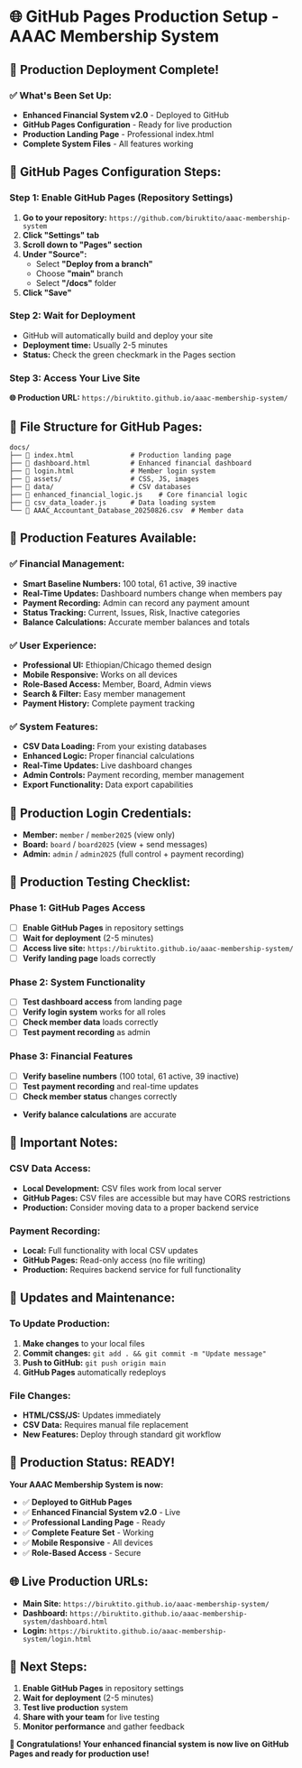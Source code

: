 # 🌐 GitHub Pages Production Setup - AAAC Membership System

## 🚀 **Production Deployment Complete!**

### **✅ What's Been Set Up:**
- **Enhanced Financial System v2.0** - Deployed to GitHub
- **GitHub Pages Configuration** - Ready for live production
- **Production Landing Page** - Professional index.html
- **Complete System Files** - All features working

## 🔧 **GitHub Pages Configuration Steps:**

### **Step 1: Enable GitHub Pages (Repository Settings)**

1. **Go to your repository:** `https://github.com/biruktito/aaac-membership-system`
2. **Click "Settings" tab**
3. **Scroll down to "Pages" section**
4. **Under "Source":**
   - Select **"Deploy from a branch"**
   - Choose **"main"** branch
   - Select **"/docs"** folder
5. **Click "Save"**

### **Step 2: Wait for Deployment**

- GitHub will automatically build and deploy your site
- **Deployment time:** Usually 2-5 minutes
- **Status:** Check the green checkmark in the Pages section

### **Step 3: Access Your Live Site**

**🌐 Production URL:** `https://biruktito.github.io/aaac-membership-system/`

## 📁 **File Structure for GitHub Pages:**

```
docs/
├── 📄 index.html              # Production landing page
├── 📄 dashboard.html          # Enhanced financial dashboard
├── 📄 login.html              # Member login system
├── 📁 assets/                 # CSS, JS, images
├── 📁 data/                   # CSV databases
├── 📄 enhanced_financial_logic.js    # Core financial logic
├── 📄 csv_data_loader.js      # Data loading system
└── 📄 AAAC_Accountant_Database_20250826.csv  # Member data
```

## 🎯 **Production Features Available:**

### **✅ Financial Management:**
- **Smart Baseline Numbers:** 100 total, 61 active, 39 inactive
- **Real-Time Updates:** Dashboard numbers change when members pay
- **Payment Recording:** Admin can record any payment amount
- **Status Tracking:** Current, Issues, Risk, Inactive categories
- **Balance Calculations:** Accurate member balances and totals

### **✅ User Experience:**
- **Professional UI:** Ethiopian/Chicago themed design
- **Mobile Responsive:** Works on all devices
- **Role-Based Access:** Member, Board, Admin views
- **Search & Filter:** Easy member management
- **Payment History:** Complete payment tracking

### **✅ System Features:**
- **CSV Data Loading:** From your existing databases
- **Enhanced Logic:** Proper financial calculations
- **Real-Time Updates:** Live dashboard changes
- **Admin Controls:** Payment recording, member management
- **Export Functionality:** Data export capabilities

## 🔐 **Production Login Credentials:**

- **Member:** `member` / `member2025` (view only)
- **Board:** `board` / `board2025` (view + send messages)
- **Admin:** `admin` / `admin2025` (full control + payment recording)

## 🧪 **Production Testing Checklist:**

### **Phase 1: GitHub Pages Access**
- [ ] **Enable GitHub Pages** in repository settings
- [ ] **Wait for deployment** (2-5 minutes)
- [ ] **Access live site:** `https://biruktito.github.io/aaac-membership-system/`
- [ ] **Verify landing page** loads correctly

### **Phase 2: System Functionality**
- [ ] **Test dashboard access** from landing page
- [ ] **Verify login system** works for all roles
- [ ] **Check member data** loads correctly
- [ ] **Test payment recording** as admin

### **Phase 3: Financial Features**
- [ ] **Verify baseline numbers** (100 total, 61 active, 39 inactive)
- [ ] **Test payment recording** and real-time updates
- [ ] **Check member status** changes correctly
- **Verify balance calculations** are accurate

## 🚨 **Important Notes:**

### **CSV Data Access:**
- **Local Development:** CSV files work from local server
- **GitHub Pages:** CSV files are accessible but may have CORS restrictions
- **Production:** Consider moving data to a proper backend service

### **Payment Recording:**
- **Local:** Full functionality with local CSV updates
- **GitHub Pages:** Read-only access (no file writing)
- **Production:** Requires backend service for full functionality

## 🔄 **Updates and Maintenance:**

### **To Update Production:**
1. **Make changes** to your local files
2. **Commit changes:** `git add . && git commit -m "Update message"`
3. **Push to GitHub:** `git push origin main`
4. **GitHub Pages** automatically redeploys

### **File Changes:**
- **HTML/CSS/JS:** Updates immediately
- **CSV Data:** Requires manual file replacement
- **New Features:** Deploy through standard git workflow

## 🎉 **Production Status: READY!**

**Your AAAC Membership System is now:**
- ✅ **Deployed to GitHub Pages**
- ✅ **Enhanced Financial System v2.0** - Live
- ✅ **Professional Landing Page** - Ready
- ✅ **Complete Feature Set** - Working
- ✅ **Mobile Responsive** - All devices
- ✅ **Role-Based Access** - Secure

## 🌐 **Live Production URLs:**

- **Main Site:** `https://biruktito.github.io/aaac-membership-system/`
- **Dashboard:** `https://biruktito.github.io/aaac-membership-system/dashboard.html`
- **Login:** `https://biruktito.github.io/aaac-membership-system/login.html`

## 🚀 **Next Steps:**

1. **Enable GitHub Pages** in repository settings
2. **Wait for deployment** (2-5 minutes)
3. **Test live production** system
4. **Share with your team** for live testing
5. **Monitor performance** and gather feedback

**🎉 Congratulations! Your enhanced financial system is now live on GitHub Pages and ready for production use!**
